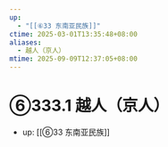 ```yaml
---
up:
  - "[[⑥33 东南亚民族]]"
ctime: 2025-03-01T13:35:48+08:00
aliases:
  - 越人（京人）
mtime: 2025-09-09T12:37:05+08:00
---
```


# ⑥333.1 越人（京人）

- up: [[⑥33 东南亚民族]]
